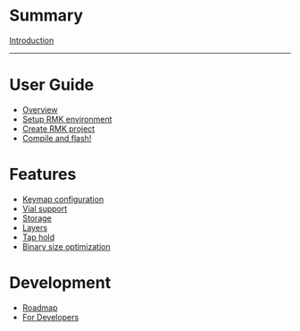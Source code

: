 # Summary

[Introduction](README.md)

---

# User Guide

- [Overview](guide_overview.md)
- [Setup RMK environment](setup_environment.md)
- [Create RMK project](create_project.md)
- [Compile and flash!](compile_and_flash.md)


# Features
- [Keymap configuration](keymap_configuration.md)
- [Vial support](vial.md)
- [Storage]()
- [Layers]()
- [Tap hold]()
- [Binary size optimization](binary_size.md)

# Development
- [Roadmap](roadmap.md)
- [For Developers]()
